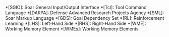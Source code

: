 <!-- markdownlint-disable-file MD041-->

*[SGIO]: Soar General Input/Output Interface
*[Tcl]: Tool Command Language
*[DARPA]: Defense Advanced Research Projects Agency
*[SML]: Soar Markup Language
*[GDS]: Goal Dependency Set
*[RL]: Reinforcement Learning
*[LHS]: Left-Hand Side
*[RHS]: Right-Hand Side
*[WME]: Working Memory Element
*[WMEs]: Working Memory Elements
